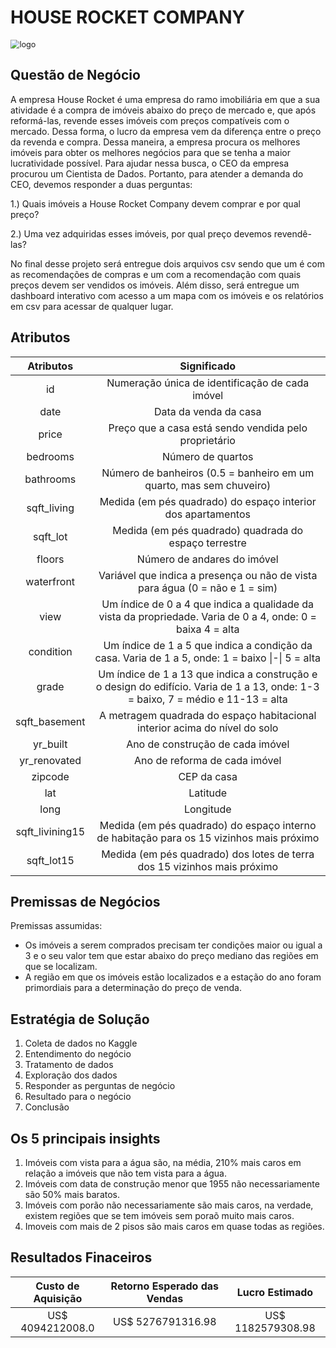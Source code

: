 # HOUSE ROCKET COMPANY

<img src="https://github.com/jefferson-datascience/project_insight_house_rocket/blob/main/images/house_rocket.jpg" alt="logo" style="zoom: 90%;" />

## Questão de Negócio

A empresa House Rocket é uma empresa do ramo imobiliária em que a sua atividade é a compra de imóveis abaixo do preço de mercado e, que após reformá-las, revende esses imóveis com preços compatíveis com o mercado. Dessa forma, o lucro da empresa vem da diferença entre o preço da revenda e compra. Dessa maneira, a empresa procura os melhores imóveis para obter os melhores negócios para que se tenha a maior lucratividade possível. Para ajudar nessa busca, o CEO da empresa procurou um Cientista de Dados. Portanto, para atender a demanda do CEO, devemos responder a duas perguntas:

1.) Quais imóveis a House Rocket Company devem comprar e por qual preço?

2.) Uma vez adquiridas esses imóveis, por qual preço devemos revendê-las?

No final desse projeto será entregue dois arquivos csv sendo que um é com as recomendações de compras e um com a recomendação com quais preços devem ser vendidos os imóveis. Além disso, será entregue um dashboard interativo com acesso a um mapa com os imóveis e os relatórios em csv para acessar de qualquer lugar.

## Atributos

|    Atributos    |                         Significado                          |
| :-------------: | :----------------------------------------------------------: |
|       id        |       Numeração única de identificação de cada imóvel        |
|      date       |                    Data da venda da casa                     |
|      price      |    Preço que a casa está sendo vendida pelo proprietário     |
|    bedrooms     |                      Número de quartos                       |
|    bathrooms    | Número de banheiros (0.5 = banheiro em um quarto, mas sem chuveiro) |
|   sqft_living   | Medida (em pés quadrado) do espaço interior dos apartamentos |
|    sqft_lot     |     Medida (em pés quadrado) quadrada do espaço terrestre     |
|     floors      |                 Número de andares do imóvel                  |
|   waterfront    | Variável que indica a presença ou não de vista para água (0 = não e 1 = sim) |
|      view       | Um índice de 0 a 4 que indica a qualidade da vista da propriedade. Varia de 0 a 4, onde: 0 = baixa  4 = alta |
|    condition    | Um índice de 1 a 5 que indica a condição da casa. Varia de 1 a 5, onde: 1 = baixo \|-\| 5 = alta |
|      grade      | Um índice de 1 a 13 que indica a construção e o design do edifício. Varia de 1 a 13, onde: 1-3 = baixo, 7 = médio e 11-13 = alta |
|  sqft_basement  | A metragem quadrada do espaço habitacional interior acima do nível do solo |
|    yr_built     |               Ano de construção de cada imóvel               |
|  yr_renovated   |                Ano de reforma de cada imóvel                 |
|     zipcode     |                         CEP da casa                          |
|       lat       |                           Latitude                           |
|      long       |                          Longitude                           |
| sqft_livining15 | Medida (em pés quadrado) do espaço interno de habitação para os 15 vizinhos mais próximo |
|   sqft_lot15    | Medida (em pés quadrado) dos lotes de terra dos 15 vizinhos mais próximo |


## Premissas de Negócios

Premissas assumidas:

* Os imóveis a serem comprados precisam ter condições maior ou igual a 3 e o seu valor tem que estar abaixo do preço mediano das regiões em que se localizam.
* A região em que os imóveis estão localizados e a estação do ano foram primordiais para a determinação do preço de venda.
    
## Estratégia de Solução

1. Coleta de dados no Kaggle
2. Entendimento do negócio
3. Tratamento de dados
4. Exploração dos dados
5. Responder as perguntas de negócio
6. Resultado para o negócio
7. Conclusão

## Os 5 principais insights

1. Imóveis com vista para a água são, na média, 210% mais caros em relação a imóveis que não tem vista para a água.
2. Imóveis com data de construção menor que 1955 não necessariamente são 50% mais baratos.
3. Imóveis com porão não necessariamente são mais caros, na verdade, existem regiões que se tem imóveis sem poraõ muito mais caros.
4. Imoveis com mais de 2 pisos são mais caros em quase todas as regiões.

## Resultados Finaceiros
|       Custo de Aquisição    |  Retorno Esperado das Vendas |    Lucro Estimado    |
| :-------------------------: | :--------------------------: | :------------------: |
|       US$ 4094212008.0      |       US$ 5276791316.98      |   US$ 1182579308.98  |


